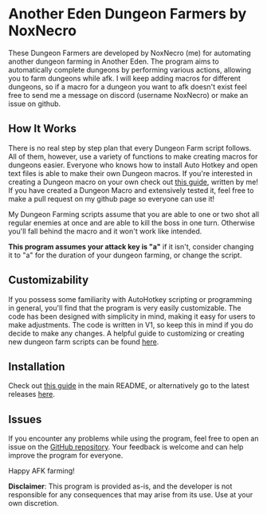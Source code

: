 # Another Eden Dungeon Farmers by NoxNecro

These Dungeon Farmers are developed by NoxNecro (me) for automating another dungeon farming in Another Eden. The program aims to automatically complete dungeons by performing various actions, allowing you to farm dungeons while afk. I will keep adding macros for different dungeons, so if a macro for a dungeon you want to afk doesn't exist feel free to send me a message on discord (username NoxNecro) or make an issue on github.

## How It Works

There is no real step by step plan that every Dungeon Farm script follows. All of them, however, use a variety of functions to make creating macros for dungeons easier. 
Everyone who knows how to install Auto Hotkey and open text files is able to make their own Dungeon macros. 
If you're interested in creating a Dungeon macro on your own check out [this guide](https://github.com/NoxNecro/Another-Eden-AutoHotkey/blob/main/Guide/Ceating%20A%20Dungeon%20Macro.md), written by me!
If you have created a Dungeon Macro and extensively tested it, feel free to make a pull request on my github page so everyone can use it!

My Dungeon Farming scripts assume that you are able to one or two shot all regular enemies at once and are able to kill the boss in one turn. Otherwise you'll fall behind the macro and it won't work like intended.

**This program assumes your attack key is "a"** if it isn't, consider changing it to "a" for the duration of your dungeon farming, or change the script.

## Customizability

If you possess some familiarity with AutoHotkey scripting or programming in general, you'll find that the program is very easily customizable. The code has been designed with simplicity in mind, making it easy for users to make adjustments. The code is written in V1, so keep this in mind if you do decide to make any changes.
A helpful guide to customizing or creating new dungeon farm scripts can be found [here](https://github.com/NoxNecro/Another-Eden-AutoHotkey/blob/main/Guide/Ceating%20A%20Dungeon%20Macro.md).

## Installation

Check out [this guide](https://github.com/NoxNecro/Another-Eden-AutoHotkey/blob/main/README.md#installation) in the main README, or alternatively go to the latest releases [here](https://github.com/NoxNecro/Another-Eden-AutoHotkey/releases).

## Issues

If you encounter any problems while using the program, feel free to open an issue on the [GitHub repository](https://github.com/NoxNecro/Another-Eden-AutoHotkey/issues). Your feedback is welcome and can help improve the program for everyone.

Happy AFK farming!

**Disclaimer**: This program is provided as-is, and the developer is not responsible for any consequences that may arise from its use. Use at your own discretion.
